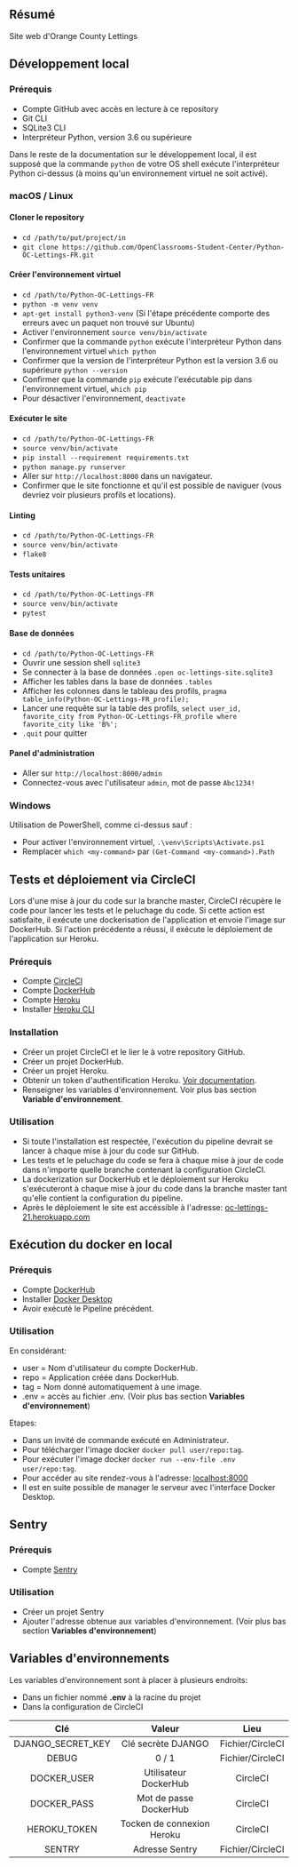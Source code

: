 ## Résumé

Site web d'Orange County Lettings

## Développement local

### Prérequis

- Compte GitHub avec accès en lecture à ce repository
- Git CLI
- SQLite3 CLI
- Interpréteur Python, version 3.6 ou supérieure

Dans le reste de la documentation sur le développement local, il est supposé que la commande `python` de votre OS shell exécute l'interpréteur Python ci-dessus (à moins qu'un environnement virtuel ne soit activé).

### macOS / Linux

#### Cloner le repository

- `cd /path/to/put/project/in`
- `git clone https://github.com/OpenClassrooms-Student-Center/Python-OC-Lettings-FR.git`

#### Créer l'environnement virtuel

- `cd /path/to/Python-OC-Lettings-FR`
- `python -m venv venv`
- `apt-get install python3-venv` (Si l'étape précédente comporte des erreurs avec un paquet non trouvé sur Ubuntu)
- Activer l'environnement `source venv/bin/activate`
- Confirmer que la commande `python` exécute l'interpréteur Python dans l'environnement virtuel
`which python`
- Confirmer que la version de l'interpréteur Python est la version 3.6 ou supérieure `python --version`
- Confirmer que la commande `pip` exécute l'exécutable pip dans l'environnement virtuel, `which pip`
- Pour désactiver l'environnement, `deactivate`

#### Exécuter le site

- `cd /path/to/Python-OC-Lettings-FR`
- `source venv/bin/activate`
- `pip install --requirement requirements.txt`
- `python manage.py runserver`
- Aller sur `http://localhost:8000` dans un navigateur.
- Confirmer que le site fonctionne et qu'il est possible de naviguer (vous devriez voir plusieurs profils et locations).

#### Linting

- `cd /path/to/Python-OC-Lettings-FR`
- `source venv/bin/activate`
- `flake8`

#### Tests unitaires

- `cd /path/to/Python-OC-Lettings-FR`
- `source venv/bin/activate`
- `pytest`

#### Base de données

- `cd /path/to/Python-OC-Lettings-FR`
- Ouvrir une session shell `sqlite3`
- Se connecter à la base de données `.open oc-lettings-site.sqlite3`
- Afficher les tables dans la base de données `.tables`
- Afficher les colonnes dans le tableau des profils, `pragma table_info(Python-OC-Lettings-FR_profile);`
- Lancer une requête sur la table des profils, `select user_id, favorite_city from
  Python-OC-Lettings-FR_profile where favorite_city like 'B%';`
- `.quit` pour quitter

#### Panel d'administration

- Aller sur `http://localhost:8000/admin`
- Connectez-vous avec l'utilisateur `admin`, mot de passe `Abc1234!`

### Windows

Utilisation de PowerShell, comme ci-dessus sauf :

- Pour activer l'environnement virtuel, `.\venv\Scripts\Activate.ps1` 
- Remplacer `which <my-command>` par `(Get-Command <my-command>).Path`

## Tests et déploiement via CircleCI

Lors d'une mise à jour du code sur la branche master, CircleCI récupère le code pour lancer les tests et le peluchage du code.
Si cette action est satisfaite, il exécute une dockerisation de l'application et envoie l'image sur DockerHub.
Si l'action précédente a réussi, il exécute le déploiement de l'application sur Heroku.

### Prérequis

- Compte [CircleCI](https://circleci.com/signup/)
- Compte [DockerHub](https://hub.docker.com/)
- Compte [Heroku](https://signup.heroku.com/)
- Installer [Heroku CLI](https://devcenter.heroku.com/articles/getting-started-with-python#set-up)

### Installation

- Créer un projet CircleCI et le lier le à votre repository GitHub.
- Créer un projet DockerHub.
- Créer un projet Heroku.
- Obtenir un token d'authentification Heroku. [Voir documentation](https://devcenter.heroku.com/articles/authentication).
- Renseigner les variables d'environnement. Voir plus bas section **Variable d'environnement**.

### Utilisation

- Si toute l'installation est respectée, l'exécution du pipeline devrait se lancer à chaque mise à jour du code sur GitHub.
- Les tests et le peluchage du code se fera à chaque mise à jour de code dans n'importe quelle branche contenant la configuration CircleCI.
- La dockerization sur DockerHub et le déploiement sur Heroku s'exécuteront à chaque mise à jour du code dans la branche master tant qu'elle contient la configuration du pipeline.
- Après le déploiement le site est accéssible à l'adresse: [oc-lettings-21.herokuapp.com](https://oc-lettings-21.herokuapp.com/)

## Exécution du docker en local

### Prérequis

- Compte [DockerHub](https://hub.docker.com/)
- Installer [Docker Desktop](https://www.docker.com/products/docker-desktop)
- Avoir exécuté le Pipeline précédent.

### Utilisation

En considérant:
- user = Nom d'utilisateur du compte DockerHub.
- repo = Application créée dans DockerHub.
- tag = Nom donné automatiquement à une image.
- .env = accès au fichier .env. (Voir plus bas section **Variables d'environnement**)

Etapes:
- Dans un invité de commande exécuté en Administrateur.
- Pour télécharger l'image docker `docker pull user/repo:tag`.
- Pour exécuter l'image docker `docker run --env-file .env user/repo:tag`.
- Pour accéder au site rendez-vous à l'adresse: [localhost:8000](http://localhost:8000)
- Il est en suite possible de manager le serveur avec l'interface Docker Desktop.

## Sentry

### Prérequis

- Compte [Sentry](https://sentry.io/signup/)

### Utilisation

- Créer un projet Sentry
- Ajouter l'adresse obtenue aux variables d'environnement. (Voir plus bas section **Variables d'environnement**)

## Variables d'environnements

Les variables d'environnement sont à placer à plusieurs endroits:
- Dans un fichier nommé **.env** à la racine du projet
- Dans la configuration de CircleCI

| Clé  | Valeur          | Lieu |
| :--------------: |:---------------:|:---------:|
| DJANGO_SECRET_KEY  |   Clé secrète DJANGO  | Fichier/CircleCI |
| DEBUG  | 0 / 1  | Fichier/CircleCI |
| DOCKER_USER  | Utilisateur DockerHub  | CircleCI |
| DOCKER_PASS  | Mot de passe DockerHub  | CircleCI |
| HEROKU_TOKEN  | Tocken de connexion Heroku  | CircleCI |
| SENTRY  | Adresse Sentry  | Fichier/CircleCI |
